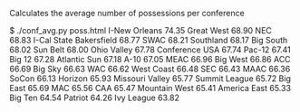 Calculates the average number of possessions per conference

$ ./conf_avg.py poss.html
I-New Orleans             74.35
Great West                68.90
NEC                       68.83
I-Cal State Bakersfield   68.77
SWAC                      68.21
Southland                 68.17
Big South                 68.02
Sun Belt                  68.00
Ohio Valley               67.78
Conference USA            67.74
Pac-12                    67.41
Big 12                    67.28
Atlantic Sun              67.18
A-10                      67.05
MEAC                      66.96
Big West                  66.86
ACC                       66.69
Big Sky                   66.63
WAC                       66.62
West Coast                66.48
SEC                       66.43
MAAC                      66.36
SoCon                     66.13
Horizon                   65.93
Missouri Valley           65.77
Summit League             65.72
Big East                  65.69
MAC                       65.56
CAA                       65.47
Mountain West             65.41
America East              65.33
Big Ten                   64.54
Patriot                   64.26
Ivy League                63.82


